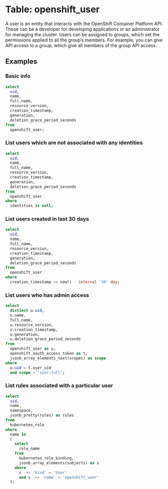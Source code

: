 # Table: openshift_user

A user is an entity that interacts with the OpenShift Container Platform API. These can be a developer for developing applications or an administrator for managing the cluster. Users can be assigned to groups, which set the permissions applied to all the group’s members. For example, you can give API access to a group, which give all members of the group API access.

## Examples

### Basic info

```sql
select
  uid,
  name,
  full_name,
  resource_version,
  creation_timestamp,
  generation,
  deletion_grace_period_seconds
from
  openshift_user;
```

### List users which are not associated with any identities

```sql
select
  uid,
  name,
  full_name,
  resource_version,
  creation_timestamp,
  generation,
  deletion_grace_period_seconds
from
  openshift_user
where
  identities is null;
```

### List users created in last 30 days

```sql
select
  uid,
  name,
  full_name,
  resource_version,
  creation_timestamp,
  generation,
  deletion_grace_period_seconds
from
  openshift_user
where
  creation_timestamp >= now() - interval '30' day;
```

### List users who has admin access

```sql
select
  distinct u.uid,
  u.name,
  full_name,
  u.resource_version,
  u.creation_timestamp,
  u.generation,
  u.deletion_grace_period_seconds
from
  openshift_user as u,
  openshift_oauth_access_token as t,
  jsonb_array_elements_text(scopes) as scope
where
  u.uid = t.user_uid
  and scope = 'user:full';
```

### List rules associated with a particular user

```sql
select
  uid,
  name,
  namespace,
  jsonb_pretty(rules) as rules
from
  kubernetes_role
where
  name in
  (
    select
      role_name
    from
      kubernetes_role_binding,
      jsonb_array_elements(subjects) as s
    where
      s ->> 'kind' = 'User'
      and s ->> 'name' = 'openshift_user'
  );
```
